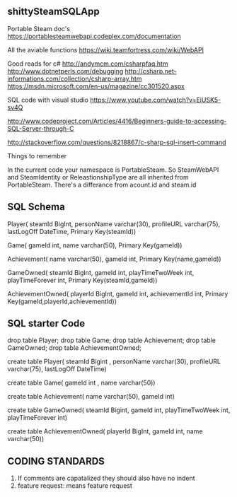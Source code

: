 shittySteamSQLApp
-----------------

Portable Steam doc's
https://portablesteamwebapi.codeplex.com/documentation

All the aviable functions
https://wiki.teamfortress.com/wiki/WebAPI


Good reads for c#
http://andymcm.com/csharpfaq.htm
http://www.dotnetperls.com/debugging
http://csharp.net-informations.com/collection/csharp-array.htm
https://msdn.microsoft.com/en-us/magazine/cc301520.aspx


SQL code with visual studio
https://www.youtube.com/watch?v=EiUSK5-sv4Q

http://www.codeproject.com/Articles/4416/Beginners-guide-to-accessing-SQL-Server-through-C

http://stackoverflow.com/questions/8218867/c-sharp-sql-insert-command


Things to remember

In the current code your namespace is PortableSteam.
So SteamWebAPI and SteamIdentity or ReleastionshipType are all inherited from PortableSteam.
There's a differance from acount.id and steam.id

SQL Schema
----------

Player(
	steamId BigInt,
	personName varchar(30),
	profileURL varchar(75),
	lastLogOff DateTime,
	Primary Key(steamId))

Game(
	gameId int,
	name varchar(50),
	Primary Key(gameId))

Achievement(
	name varchar(50),
	gameId int,
	Primary Key(name,gameId))

GameOwned(
	steamId BigInt,
	gameId int, 
	playTimeTwoWeek int,
	playTimeForever int,
	Primary Key(steamId,gameId))

AchievementOwned(
	playerId BigInt,
	gameId int,
	achievementId int,
	Primary Key(gameId,playerId,achievementId))



SQL starter Code
----------------
drop table Player;
drop table Game;
drop table Achievement;
drop table GameOwned;
drop table AchievementOwned;

create table Player( steamId Bigint , personName varchar(30), profileURL varchar(75), lastLogOff DateTime)

create table Game( gameId int , name varchar(50))

create table Achievement( name varchar(50), gameId int)

create table GameOwned( steamId Bigint, gameId int, playTimeTwoWeek int, playTimeForever int)

create table  AchievementOwned(  playerId BigInt, gameId int, name varchar(50))



CODING STANDARDS
----------------
1) If comments are capatalized they should also have no indent
2) feature request: means feature request
